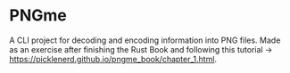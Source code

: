 # PNGme
A CLI project for decoding and encoding information into PNG files. Made as an exercise after finishing the Rust Book and following this tutorial -> https://picklenerd.github.io/pngme_book/chapter_1.html.

